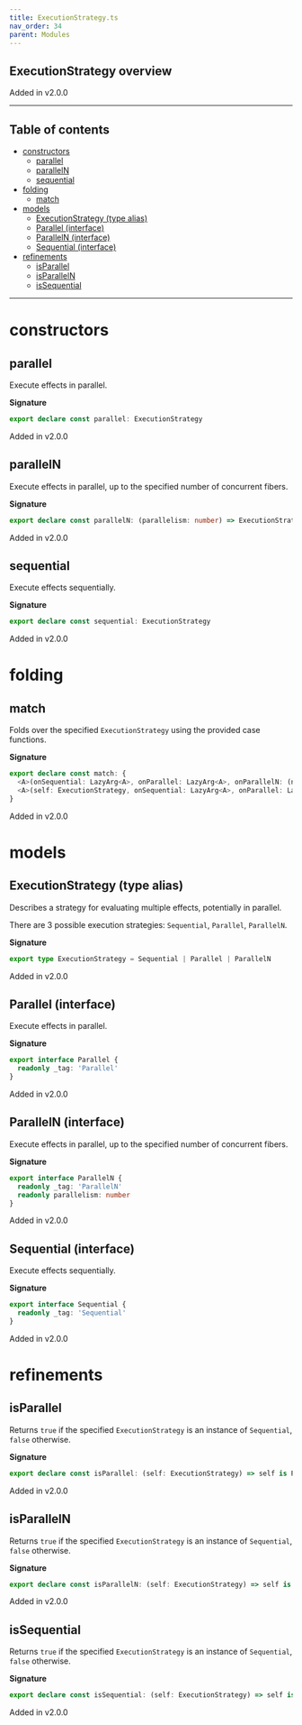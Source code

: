 ```yaml
---
title: ExecutionStrategy.ts
nav_order: 34
parent: Modules
---
```


## ExecutionStrategy overview

Added in v2.0.0

---

<h2 class="text-delta">Table of contents</h2>

- [constructors](#constructors)
  - [parallel](#parallel)
  - [parallelN](#paralleln)
  - [sequential](#sequential)
- [folding](#folding)
  - [match](#match)
- [models](#models)
  - [ExecutionStrategy (type alias)](#executionstrategy-type-alias)
  - [Parallel (interface)](#parallel-interface)
  - [ParallelN (interface)](#paralleln-interface)
  - [Sequential (interface)](#sequential-interface)
- [refinements](#refinements)
  - [isParallel](#isparallel)
  - [isParallelN](#isparalleln)
  - [isSequential](#issequential)

---

# constructors

## parallel

Execute effects in parallel.

**Signature**

```ts
export declare const parallel: ExecutionStrategy
```

Added in v2.0.0

## parallelN

Execute effects in parallel, up to the specified number of concurrent fibers.

**Signature**

```ts
export declare const parallelN: (parallelism: number) => ExecutionStrategy
```

Added in v2.0.0

## sequential

Execute effects sequentially.

**Signature**

```ts
export declare const sequential: ExecutionStrategy
```

Added in v2.0.0

# folding

## match

Folds over the specified `ExecutionStrategy` using the provided case
functions.

**Signature**

```ts
export declare const match: {
  <A>(onSequential: LazyArg<A>, onParallel: LazyArg<A>, onParallelN: (n: number) => A): (self: ExecutionStrategy) => A
  <A>(self: ExecutionStrategy, onSequential: LazyArg<A>, onParallel: LazyArg<A>, onParallelN: (n: number) => A): A
}
```

Added in v2.0.0

# models

## ExecutionStrategy (type alias)

Describes a strategy for evaluating multiple effects, potentially in
parallel.

There are 3 possible execution strategies: `Sequential`, `Parallel`,
`ParallelN`.

**Signature**

```ts
export type ExecutionStrategy = Sequential | Parallel | ParallelN
```

Added in v2.0.0

## Parallel (interface)

Execute effects in parallel.

**Signature**

```ts
export interface Parallel {
  readonly _tag: 'Parallel'
}
```

Added in v2.0.0

## ParallelN (interface)

Execute effects in parallel, up to the specified number of concurrent fibers.

**Signature**

```ts
export interface ParallelN {
  readonly _tag: 'ParallelN'
  readonly parallelism: number
}
```

Added in v2.0.0

## Sequential (interface)

Execute effects sequentially.

**Signature**

```ts
export interface Sequential {
  readonly _tag: 'Sequential'
}
```

Added in v2.0.0

# refinements

## isParallel

Returns `true` if the specified `ExecutionStrategy` is an instance of
`Sequential`, `false` otherwise.

**Signature**

```ts
export declare const isParallel: (self: ExecutionStrategy) => self is Parallel
```

Added in v2.0.0

## isParallelN

Returns `true` if the specified `ExecutionStrategy` is an instance of
`Sequential`, `false` otherwise.

**Signature**

```ts
export declare const isParallelN: (self: ExecutionStrategy) => self is ParallelN
```

Added in v2.0.0

## isSequential

Returns `true` if the specified `ExecutionStrategy` is an instance of
`Sequential`, `false` otherwise.

**Signature**

```ts
export declare const isSequential: (self: ExecutionStrategy) => self is Sequential
```

Added in v2.0.0
